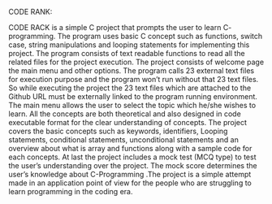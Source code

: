 CODE RANK:

CODE RACK is a simple C project that prompts the user to learn C- programming.  The program uses basic C concept such as functions, switch case, string manipulations and looping statements for implementing this project. The program consists of text readable functions to read all the related files for the project execution. 
                    The project consists of welcome page the main menu and other options. The program calls 23 external text files for execution purpose and the program won’t run without that 23 text files. So while executing the project the 23 text files which are attached to the Github URL must be externally linked to the program running environment. 
The main menu allows the user to select the topic which he/she wishes to learn. All the concepts are both theoretical and also designed in code executable format for the clear understanding of concepts. 
The project covers the basic concepts such as keywords, identifiers, Looping statements, conditional statements, unconditional statements and an overview about what is array and functions along with a sample code for each concepts. 
At last the project includes a mock test (MCQ type) to test the user’s understanding over the project. The mock score determines the user’s knowledge about C-Programming .The project is a simple attempt made in an application point of view for the people who are struggling to learn programming in the coding era.
